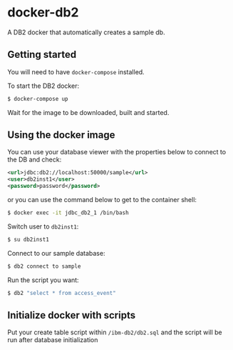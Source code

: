 # docker-db2
A DB2 docker that automatically creates a sample db.

## Getting started
You will need to have `docker-compose` installed.

 To start the DB2 docker:
 ```bash
 $ docker-compose up
 ```
 Wait for the image to be downloaded, built and started.
 
 ## Using the docker image
 You can use your database viewer with the properties below to connect to the DB and check:
 ```xml
 <url>jdbc:db2://localhost:50000/sample</url>
 <user>db2inst1</user>
 <password>password</password>
 ```
 or you can use the command below to get to the container shell:
 ```bash
 $ docker exec -it jdbc_db2_1 /bin/bash
 ```
 Switch user to `db2inst1`:
 ```bash
 $ su db2inst1
 ```
 Connect to our sample database:
 ```bash
 $ db2 connect to sample
 ```
 Run the script you want:
 ```bash
 $ db2 "select * from access_event"
 ```
 
 ## Initialize docker with scripts
 Put your create table script within `/ibm-db2/db2.sql` and the script will be run after database initialization